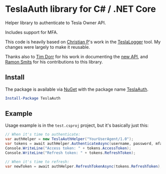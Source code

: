 # TeslaAuth library for C# / .NET Core

Helper library to authenticate to Tesla Owner API.

Includes support for MFA.

This code is heavily based on [Christian P](https://github.com/bassmaster187)'s
work in the [TeslaLogger](https://github.com/bassmaster187/TeslaLogger) tool.
My changes were largely to make it reusable.

Thanks also to [Tim Dorr](https://github.com/timdorr) for his work in documenting the [new API](https://tesla-api.timdorr.com/api-basics/authentication), and [Ramon Smits](https://github.com/ramonsmits) for his contributions to this library.

## Install

The package is available via [NuGet](https://www.nuget.org/) with the package name [TeslaAuth](https://www.nuget.org/packages/TeslaAuth).

```ps1
Install-Package TeslaAuth
```

## Example

Usage example is in the `test.csproj` project, but it's basically just this:

```c#
// When it's time to authenticate:
var authHelper = new TeslaAuthHelper("YourUserAgent/1.0");
var tokens = await authHelper.AuthenticateAsync(username, password, mfaCode);
Console.WriteLine("Access token: " + tokens.AccessToken);
Console.WriteLine("Refresh token: " + tokens.RefreshToken);

// When it's time to refresh:
var newToken = await authHelper.RefreshTokenAsync(tokens.RefreshToken);
```
